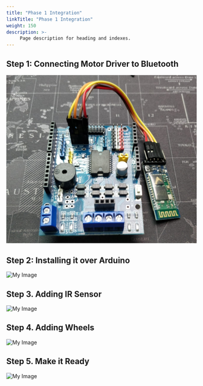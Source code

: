```yaml
---
title: "Phase 1 Integration"
linkTitle: "Phase 1 Integration"
weight: 150
description: >-
     Page description for heading and indexes.
---
```


## Step 1: Connecting Motor Driver to Bluetooth

![My Image](motordriverbluetooth.png)

## Step 2: Installing it over Arduino

![My Image]()

## Step 3. Adding IR Sensor

![My Image]()

## Step 4. Adding Wheels

![My Image]()

<tbd>
     
## Step 5. Make it Ready
     
![My Image](cheryrbot3.jpeg)
